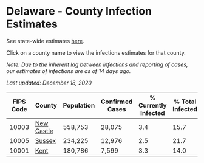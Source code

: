 # Delaware - County Infection Estimates

See state-wide estimates [here](/infections/us-de).

Click on a county name to view the infections estimates for that county.

*Note: Due to the inherent lag between infections and reporting of cases, our estimates of infections are as of 14 days ago.*

*Last updated: December 18, 2020*

|   FIPS Code |                   County |   Population |   Confirmed Cases |   % Currently Infected |   % Total Infected |
|-------------|--------------------------|--------------|-------------------|------------------------|--------------------|
|       10003 | [New Castle](new-castle) |      558,753 |            28,075 |                    3.4 |               15.7 |
|       10005 |         [Sussex](sussex) |      234,225 |            12,976 |                    2.5 |               21.7 |
|       10001 |             [Kent](kent) |      180,786 |             7,599 |                    3.3 |               14.0 |